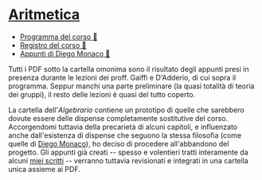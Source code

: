 # [Aritmetica](https://esami.unipi.it/programma.php?c=53636&aa=2022&cid=9&did=20)

- [Programma del corso 📘](https://esami.unipi.it/programma.php?c=53636&aa=2022&cid=9&did=20)
- [Registro del corso 📑](https://unimap.unipi.it/registri/dettregistriNEW.php?re=7085531::::&ri=11138)
- [Appunti di Diego Monaco 📓](https://github.com/diego-unipi/Appunti-Aritmetica)

Tutti i PDF sotto la cartella omonima sono il risultato degli appunti presi in presenza durante le lezioni dei proff. Gaiffi
e D'Adderio, di cui sopra il programma. Seppur manchi una parte preliminare (la quasi totalità di teoria dei gruppi), il resto delle lezioni
è quasi del tutto coperto.

La cartella dell'*Algebrario* contiene un prototipo di quelle che sarebbero dovute essere delle dispense completamente sostitutive del corso.
Accorgendomi tuttavia della precarietà di alcuni capitoli, e influenzato anche dall'esistenza di dispense che seguono la stessa filosofia
(come quelle di [Diego Monaco](https://github.com/diego-unipi/Appunti-Aritmetica)), ho deciso di procedere all'abbandono del progetto. Gli
appunti già creati -- spesso e volentieri tratti interamente da alcuni [miei scritti](https://scritti.hearot.it) -- verranno tuttavia revisionati e integrati in una cartella unica assieme ai PDF.